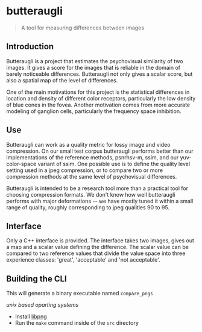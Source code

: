 # butteraugli

> A tool for measuring differences between images

## Introduction

Butteraugli is a project that estimates the psychovisual similarity of two
images. It gives a score for the images that is reliable in the domain of
barely noticeable differences. Butteraugli not only gives a scalar score,
but also a spatial map of the level of differences.

One of the main motivations for this project is the statistical differences
in location and density of different color receptors, particularly the
low density of blue cones in the fovea. Another motivation comes from
more accurate modeling of ganglion cells, particularly the frequency
space inhibition. 

## Use

Butteraugli can work as a quality metric for lossy image and
video compression. On our small test corpus butteraugli performs
better than our implementations of the reference methods, psnrhsv-m,
ssim, and our yuv-color-space variant of ssim. One possible use is to
define the quality level setting used in a jpeg compression, or to
compare two or more compression methods at the same level of psychovisual
differences.

Butteraugli is intended to be a research tool more than a practical tool for
choosing compression formats. We don't know how well butteraugli performs with
major deformations -- we have mostly tuned it within a small range of quality,
roughly corresponding to jpeg qualities 90 to 95.

## Interface

Only a C++ interface is provided. The interface takes two images, gives out a
map and a scalar value defining the difference. The scalar value can be
compared to two reference values that divide the value space into three
experience classes: 'great', 'acceptable' and 'not acceptable'. 

## Building the CLI
This will generate a binary executable named `compare_pngs`

_unix based oparting systems_
- Install [libpng](http://www.libpng.org/)
- Run the `make` command inside of the `src` directory
